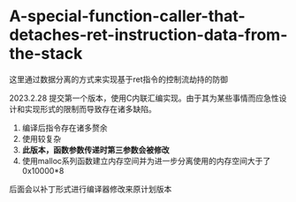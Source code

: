 # A-special-function-caller-that-detaches-ret-instruction-data-from-the-stack
这里通过数据分离的方式来实现基于ret指令的控制流劫持的防御

2023.2.28 
提交第一个版本，使用C内联汇编实现。由于其为某些事情而应急性设计和实现形式的限制而导致存在诸多缺陷。
1. 编译后指令存在诸多赘余
2. 使用较复杂
3. **此版本，函数参数传递时第三参数会被修改**
4. 使用malloc系列函数建立内存空间并为进一步分离使用的内存空间大于了0x10000\*8

后面会以补丁形式进行编译器修改来原计划版本
